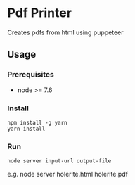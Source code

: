 # Pdf Printer
Creates pdfs from html using puppeteer

## Usage
### Prerequisites
* node >= 7.6

### Install
    npm install -g yarn
    yarn install

### Run
    node server input-url output-file
e.g. node server holerite.html holerite.pdf
